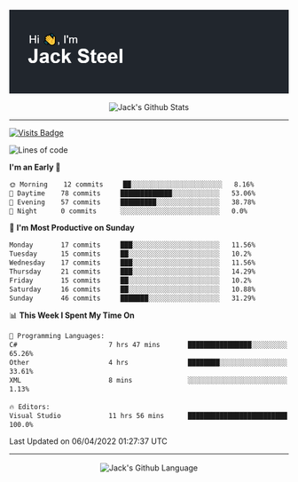<p align="center">
  <img align="center" src="https://github.com/JackSteel97/JackSteel97/blob/main/header.png?raw=true" alt="Hi, I'm Jack Steel" /> 
 </p>
<p align="center">
 <img align="center" src="https://github-readme-stats.vercel.app/api?username=jacksteel97&show_icons=true&count_private=true&theme=dracula" alt="Jack's Github Stats" /> 
</p>

<hr/>

[![Visits Badge](https://badges.pufler.dev/visits/JackSteel97/JackSteel97?color=blue&label=Profile%20Visits)](https://github.com/JackSteel97)
<!--START_SECTION:waka-->
![Lines of code](https://img.shields.io/badge/From%20Hello%20World%20I%27ve%20Written-907%20Thousand%20lines%20of%20code-blue)

**I'm an Early 🐤** 

```text
🌞 Morning    12 commits     ██░░░░░░░░░░░░░░░░░░░░░░░   8.16% 
🌆 Daytime    78 commits     █████████████░░░░░░░░░░░░   53.06% 
🌃 Evening    57 commits     █████████░░░░░░░░░░░░░░░░   38.78% 
🌙 Night      0 commits      ░░░░░░░░░░░░░░░░░░░░░░░░░   0.0%

```
📅 **I'm Most Productive on Sunday** 

```text
Monday       17 commits     ███░░░░░░░░░░░░░░░░░░░░░░   11.56% 
Tuesday      15 commits     ██░░░░░░░░░░░░░░░░░░░░░░░   10.2% 
Wednesday    17 commits     ███░░░░░░░░░░░░░░░░░░░░░░   11.56% 
Thursday     21 commits     ███░░░░░░░░░░░░░░░░░░░░░░   14.29% 
Friday       15 commits     ██░░░░░░░░░░░░░░░░░░░░░░░   10.2% 
Saturday     16 commits     ██░░░░░░░░░░░░░░░░░░░░░░░   10.88% 
Sunday       46 commits     ███████░░░░░░░░░░░░░░░░░░   31.29%

```


📊 **This Week I Spent My Time On** 

```text
💬 Programming Languages: 
C#                       7 hrs 47 mins       ████████████████░░░░░░░░░   65.26% 
Other                    4 hrs               ████████░░░░░░░░░░░░░░░░░   33.61% 
XML                      8 mins              ░░░░░░░░░░░░░░░░░░░░░░░░░   1.13%

🔥 Editors: 
Visual Studio            11 hrs 56 mins      █████████████████████████   100.0%

```


 Last Updated on 06/04/2022 01:27:37 UTC
<!--END_SECTION:waka-->

<hr/>

<p align="center">
    <img align="center" src="https://github-readme-stats.vercel.app/api/top-langs/?username=jacksteel97&langs_count=10&layout=compact&theme=dracula" alt="Jack's Github Language" /> 
</p>
